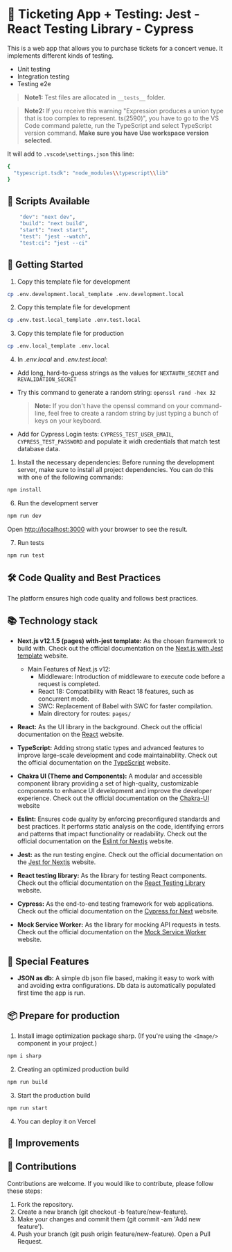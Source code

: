 # 📱 Ticketing App + Testing: Jest - React Testing Library - Cypress

This is a web app that allows you to purchase tickets for a concert venue. It implements different kinds of testing.

- Unit testing
- Integration testing
- Testing e2e

> **Note1:** Test files are allocated in `__tests__` folder.

> **Note2:** If you receive this warning "Expression produces a union type that is too complex to represent. ts(2590)", you have to go to the VS Code command palette, run the TypeScript and select TypeScript version command. **Make sure you have Use workspace version selected.**

It will add to `.vscode\settings.json` this line:

```bash
{
  "typescript.tsdk": "node_modules\\typescript\\lib"
}
```

## 📜 Scripts Available

```bash
    "dev": "next dev",
    "build": "next build",
    "start": "next start",
    "test": "jest --watch",
    "test:ci": "jest --ci"
```

## 🚀 Getting Started

1. Copy this template file for development

```bash
cp .env.development.local_template .env.development.local
```

2. Copy this template file for development

```bash
cp .env.test.local_template .env.test.local
```

3. Copy this template file for production

```bash
cp .env.local_template .env.local
```

4. In _.env.local_ and _.env.test.local_:

- Add long, hard-to-guess strings as the values for `NEXTAUTH_SECRET` and `REVALIDATION_SECRET`

- Try this command to generate a random string: `openssl rand -hex 32`
  <br/>
  > **Note:** If you don't have the openssl command on your command-line, feel free to create a random string by just typing a bunch of keys on your keyboard.
  
- Add for Cypress Login tests: `CYPRESS_TEST_USER_EMAIL`, `CYPRESS_TEST_PASSWORD` and populate it widh credentials that match test database data.

1. Install the necessary dependencies: Before running the development server, make sure to install all project dependencies. You can do this with one of the following commands:

```bash
npm install
```

6. Run the development server

```bash
npm run dev
```

Open [http://localhost:3000](http://localhost:3000) with your browser to see the result.

7. Run tests

```bash
npm run test
```

## 🛠️ Code Quality and Best Practices

The platform ensures high code quality and follows best practices.

## 📚 Technology stack

- **Next.js v12.1.5 (pages) with-jest template:** As the chosen framework to build with. Check out the official documentation on the [Next.js with Jest template](https://nextjs.org/docs/app/building-your-application/testing/jest) website.

  - Main Features of Next.js v12:
    - Middleware: Introduction of middleware to execute code before a request is completed.
    - React 18: Compatibility with React 18 features, such as concurrent mode.
    - SWC: Replacement of Babel with SWC for faster compilation.
    - Main directory for routes: `pages/`

- **React:** As the UI library in the background. Check out the official documentation on the [React](https://es.react.dev/) website.

- **TypeScript:** Adding strong static types and advanced features to improve large-scale development and code maintainability. Check out the official documentation on the [TypeScript](https://www.typescriptlang.org/) website.

- **Chakra UI (Theme and Components):** A modular and accessible component library providing a set of high-quality, customizable components to enhance UI development and improve the developer experience. Check out the official documentation on the [Chakra-UI](https://v2.chakra-ui.com/) website

- **Eslint:** Ensures code quality by enforcing preconfigured standards and best practices. It performs static analysis on the code, identifying errors and patterns that impact functionality or readability. Check out the official documentation on the [Eslint for Nextjs](https://nextjs.org/docs/pages/building-your-application/configuring/eslint) website.

- **Jest:** as the run testing engine. Check out the official documentation on the [Jest for Nextjs](https://nextjs.org/docs/app/building-your-application/testing/jest) website.

- **React testing library:** As the library for testing React components. Check out the official documentation on the [React Testing Library ](https://testing-library.com/docs/react-testing-library/intro/) website.

- **Cypress:** As the end-to-end testing framework for web applications. Check out the official documentation on the [Cypress for Next](https://nextjs.org/docs/pages/building-your-application/testing/cypress) website.

- **Mock Service Worker:** As the library for mocking API requests in tests. Check out the official documentation on the [ Mock Service Worker](https://mswjs.io/docs/cli/init/) website.

## 🌟 Special Features

- **JSON as db:** A simple db json file based, making it easy to work with and avoiding extra configurations. Db data is automatically populated first time the app is run.

## 📦 Prepare for production

1. Install image optimization package sharp. (If you're using the `<Image/>` component in your project.)

```bash
npm i sharp
```

2. Creating an optimized production build

```bash
npm run build
```

3. Start the production build

```bash
npm run start
```

4. You can deploy it on Vercel

## 🚀 Improvements

## 🤝 Contributions

Contributions are welcome. If you would like to contribute, please follow these steps:

1. Fork the repository.
2. Create a new branch (git checkout -b feature/new-feature).
3. Make your changes and commit them (git commit -am 'Add new feature').
4. Push your branch (git push origin feature/new-feature).
   Open a Pull Request.
